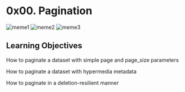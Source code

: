 # 0x00. Pagination

![meme1](./images/meme1.png)
![meme2](./images/meme2.png)
![meme3](./images/meme3.png)

## Learning Objectives

How to paginate a dataset with simple page and page_size parameters

How to paginate a dataset with hypermedia metadata

How to paginate in a deletion-resilient manner